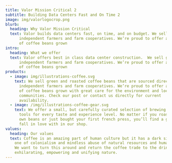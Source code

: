 ```yaml
---
title: Valor Mission Critical 2
subtitle: Building Data Centers Fast and On Time 2
image: img/valorlogocrop.png
blurb:
  heading: Why Valor Mission Critical
  text: Valor builds data centers fast, on time, and on budget. We sell green and roasted coffee beans that are sourced directly from
      independent farmers and farm cooperatives. We’re proud to offer a variety
      of coffee beans grown 
intro:
  heading: What we offer
  text: Valor offers best in class data center construction.  We sell green and roasted coffee beans that are sourced directly from
      independent farmers and farm cooperatives. We’re proud to offer a variety
      of coffee beans grown 
products:
  - image: img/illustrations-coffee.svg
    text: We sell green and roasted coffee beans that are sourced directly from
      independent farmers and farm cooperatives. We’re proud to offer a variety
      of coffee beans grown with great care for the environment and local
      communities. Check our post or contact us directly for current
      availability.
  - image: /img/illustrations-coffee-gear.svg
    text: We offer a small, but carefully curated selection of brewing gear and
      tools for every taste and experience level. No matter if you roast your
      own beans or just bought your first french press, you’ll find a gadget to
      fall in love with in our shop.
values:
  heading: Our values
  text: Coffee is an amazing part of human culture but it has a dark side too –
    one of colonialism and mindless abuse of natural resources and human lives.
    We want to turn this around and return the coffee trade to the drink’s
    exhilarating, empowering and unifying nature.
---
```

